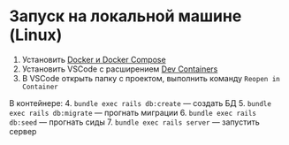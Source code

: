 # Запуск на локальной машине (Linux)
1. Установить [Docker и Docker Compose](https://docs.docker.com/desktop/install/linux-install)
2. Установить VSCode с расширением [Dev Containers](https://marketplace.visualstudio.com/items?itemName=ms-vscode-remote.remote-containers)
3. В VSCode открыть папку с проектом, выполнить команду `Reopen in Container`

В контейнере:
4. `bundle exec rails db:create` — создать БД
5. `bundle exec rails db:migrate` — прогнать миграции
6. `bundle exec rails db:seed` — прогнать сиды
7. `bundle exec rails server` — запустить сервер

